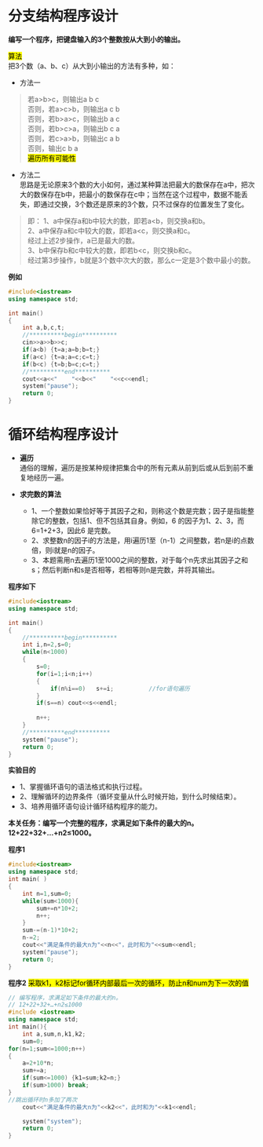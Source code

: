 # 分支结构程序设计

**编写一个程序，把键盘输入的3个整数按从大到小的输出。**  

<mark>算法</mark>  
把3个数（a、b、c）从大到小输出的方法有多种，如：  
- 方法一  
>若a>b>c，则输出a b c    
否则，若a>c>b，则输出a c b    
否则，若b>a>c，则输出b a c    
否则，若b>c>a，则输出b c a    
否则，若c>a>b，则输出c a b  
否则，输出c b a  
<mark>遍历所有可能性</mark>

- 方法二  
思路是无论原来3个数的大小如何，通过某种算法把最大的数保存在a中，把次大的数保存在b中，把最小的数保存在c中；当然在这个过程中，数据不能丢失，即通过交换，3个数还是原来的3个数，只不过保存的位置发生了变化。
>
>即：
1、a中保存a和b中较大的数，即若a<b，则交换a和b。  
2、a中保存a和c中较大的数，即若a<c，则交换a和c。  
经过上述2步操作，a已是最大的数。  
3、b中保存b和c中较大的数，即若b<c，则交换b和c。  
经过第3步操作，b就是3个数中次大的数，那么c一定是3个数中最小的数。 

**例如**  
```cpp
#include<iostream>
using namespace std;

int main()
{
	int a,b,c,t;
	//**********begin**********
    cin>>a>>b>>c;
    if(a<b) {t=a;a=b;b=t;}
    if(a<c) {t=a;a=c;c=t;}
    if(b<c) {t=b;b=c;c=t;}
    //**********end**********
	cout<<a<<"    "<<b<<"    "<<c<<endl;
	system("pause");
	return 0;
}
```

# 循环结构程序设计
- **遍历**  
通俗的理解，遍历是按某种规律把集合中的所有元素从前到后或从后到前不重复地经历一遍。  

- **求完数的算法**  
  - 1、一个整数如果恰好等于其因子之和，则称这个数是完数；因子是指能整除它的整数，包括1、但不包括其自身。例如，6 的因子为1、2、3，而6=1+2+3，因此6 是完数。  
  - 2、求整数n的因子i的方法是，用i遍历1至（n-1）之间整数，若n是i的点数倍，则i就是n的因子。  
  - 3、本题需用n去遍历1至1000之间的整数，对于每个n先求出其因子之和s；然后判断n和s是否相等，若相等则n是完数，并将其输出。  

**程序如下**
```cpp
#include<iostream>
using namespace std;

int main()
{
	//**********begin**********
    int i,n=2,s=0;
    while(n<1000)
    {
    	s=0;
        for(i=1;i<n;i++)
        {
            if(n%i==0)   s+=i;	        //for语句遍历      
        }
        if(s==n) cout<<s<<endl;
        
        n++;
    }
    //**********end**********
	system("pause");
	return 0;
}
```

**实验目的**  
- 1、掌握循环语句的语法格式和执行过程。  
- 2、理解循环的边界条件（循环变量从什么时候开始，到什么时候结束）。  
- 3、培养用循环语句设计循环结构程序的能力。  

**本关任务：编写一个完整的程序，求满足如下条件的最大的n。  
12+22+32+…+n2≤1000。**  

**程序1**
```cpp
#include<iostream>
using namespace std;
int main( )
{
    int n=1,sum=0;
    while(sum<1000){
        sum+=n*10+2;
        n++;
    }
    sum-=(n-1)*10+2;
    n-=2;
    cout<<"满足条件的最大n为"<<n<<"，此时和为"<<sum<<endl;
    system("pause");
    return 0;
}

```

**程序2**
<mark>采取k1，k2标记for循环内部最后一次的循环，防止n和num为下一次的值</mark>
```cpp
// 编写程序，求满足如下条件的最大的n。
// 12+22+32+…+n2≤1000
#include <iostream>
using namespace std;
int main(){
    int a,sum,n,k1,k2;
    sum=0;
for(n=1;sum<=1000;n++)
{   
    a=2+10*n;
    sum+=a;
    if(sum<=1000) {k1=sum;k2=n;}
    if(sum>1000) break;
}
//跳出循环时n多加了两次
    cout<<"满足条件的最大n为"<<k2<<"，此时和为"<<k1<<endl;

    system("system");
    return 0;
}
```
